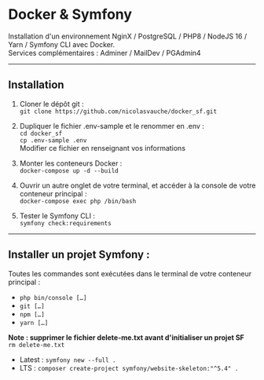 # Docker & Symfony  
Installation d'un environnement NginX / PostgreSQL / PHP8 / NodeJS 16 / Yarn / Symfony CLI avec Docker.  
Services complémentaires : Adminer / MailDev / PGAdmin4  

---  

## Installation  
  1. Cloner le dépôt git :  
  `git clone https://github.com/nicolasvauche/docker_sf.git`  

  2. Dupliquer le fichier .env-sample et le renommer en .env :  
  `cd docker_sf`  
  `cp .env-sample .env`  
  Modifier ce fichier en renseignant vos informations  

  3. Monter les conteneurs Docker :  
  `docker-compose up -d --build`  

  4. Ouvrir un autre onglet de votre terminal, et accéder à la console de votre conteneur principal :  
  `docker-compose exec php /bin/bash`  

  5. Tester le Symfony CLI :  
  `symfony check:requirements`  

---  

## Installer un projet Symfony :  
Toutes les commandes sont exécutées dans le terminal de votre conteneur principal :  
- `php bin/console […]`  
- `git […]`  
- `npm […]`  
- `yarn […]`  

**Note : supprimer le fichier delete-me.txt avant d'initialiser un projet SF**  
`rm delete-me.txt`  

- Latest : `symfony new --full .`  
- LTS : `composer create-project symfony/website-skeleton:"^5.4" .`  
